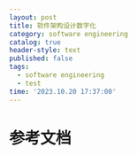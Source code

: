 ```yaml
---
layout: post
title: 软件架构设计数字化
category: software engineering
catalog: true
header-style: text
published: false
tags:
  - software engineering
  - test
time: '2023.10.20 17:37:00'
---
```

# 参考文档
